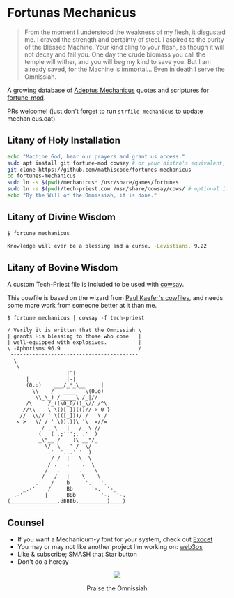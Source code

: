 # Fortunas Mechanicus

<!-- I'm not sure I like the badges anymore
[![forthebadge](https://forthebadge.com/images/badges/built-with-science.svg)](https://forthebadge.com)
[![forthebadge](https://forthebadge.com/images/badges/powered-by-electricity.svg)](https://forthebadge.com)
[![forthebadge](https://forthebadge.com/images/badges/oooo-kill-em.svg)](https://forthebadge.com)
-->

> From the moment I understood the weakness of my flesh, it disgusted me. I craved the strength and certainty of steel. I aspired to the purity of the Blessed Machine. Your kind cling to your flesh, as though it will not decay and fail you. One day the crude biomass you call the temple will wither, and you will beg my kind to save you. But I am already saved, for the Machine is immortal… Even in death I serve the Omnissiah.

A growing database of [Adeptus Mechanicus](https://warhammer40k.fandom.com/wiki/Adeptus_Mechanicus) quotes and scriptures for [fortune-mod](https://github.com/shlomif/fortune-mod).

PRs welcome! (just don't forget to run `strfile mechanicus` to update mechanicus.dat)

## Litany of Holy Installation

```sh
echo "Machine God, hear our prayers and grant us access."
sudo apt install git fortune-mod cowsay # or your distro's equivalent, if not already installed
git clone https://github.com/mathiscode/fortunes-mechanicus
cd fortunes-mechanicus
sudo ln -s $(pwd)/mechanicus* /usr/share/games/fortunes
sudo ln -s $(pwd)/tech-priest.cow /usr/share/cowsay/cows/ # optional if cowsay isn't needed
echo "By the Will of the Omnissiah, it is done."
```

## Litany of Divine Wisdom

```sh
$ fortune mechanicus

Knowledge will ever be a blessing and a curse. -Levistians, 9.22
```

## Litany of Bovine Wisdom

A custom Tech-Priest file is included to be used with [cowsay](https://en.wikipedia.org/wiki/Cowsay).

This cowfile is based on the wizard from [Paul Kaefer's cowfiles](https://github.com/paulkaefer/cowsay-files), and needs some more work from someone better at it than me.

```
$ fortune mechanicus | cowsay -f tech-priest

/ Verily it is written that the Omnissiah \
| grants His blessing to those who come   |
| well-equipped with explosives.          |
\ -Aphorisms 96.9                         /
 -----------------------------------------
  \
   \
                   |^|  
      |            |-|
      (0.o)    ___/_*_\__     |
        \\    /   ____   \(0.o)
         \\_\_) /_____\ /_|//
      /\     /_((\0_0/))_\// /^\
     //\\    \ \()[ ])(()// > 0 }
    //  \\// ' \(([_]))/ /   \ /
   < >   \/ / ' \)).))\ '\  =//=
           / _ \ - | - /_ \ //
          (   ( .;''';. .'  )
          _\"__ /    )\ __"/_
            \/  \   ' /  \/
             .'  '...' '  )
              / /  |   \  \
             / .   .    .  \
            /   .      .    \
           /   /   |    \    \
         .'   /    b     '.   '.
     _.-'    /     Bb      '-.  '-_
 _.-'       |      BBb        '-.  '-.
(_______________.dBBBb._________)____)
```

## Counsel

- If you want a Mechanicum-y font for your system, check out [Exocet](https://en.wikipedia.org/wiki/Exocet_(typeface))
- You may or may not like another project I'm working on: [web3os](https://github.com/web3os-org/kernel#readme)
- Like & subscribe; SMASH that Star button
- Don't do a heresy

<p align="center">
  <a href="https://www.mechanicus40k.com/">
    <img src="https://static.wixstatic.com/media/748239_ba839dbb0e8341baa7e9ed5460225997~mv2_d_3840_2160_s_2.png/v1/fit/w_2500,h_1330,al_c/748239_ba839dbb0e8341baa7e9ed5460225997~mv2_d_3840_2160_s_2.png" />
  </a>

  <p align="center">Praise the Omnissiah</p>
</p>
